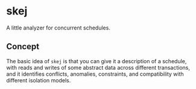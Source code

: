 # skej

A little analyzer for concurrent schedules.

## Concept

The basic idea of `skej` is that you can give it a description of a schedule,
with reads and writes of some abstract data across different transactions, and
it identifies conflicts, anomalies, constraints, and compatibility with different
isolation models.
